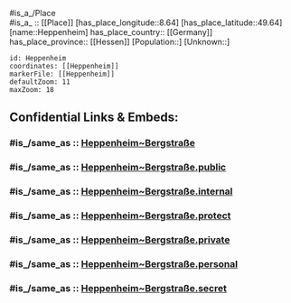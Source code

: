 ﻿---
confidential: public
isDeleted: false
location:
- 49.64
- 8.64
mapmarker: city
mapzoom:
- 7
- 12
SpocWebEntityId: 30891
tags:
- geo/City
type: City
---

#is_a_/Place  
#is_a_ :: [[Place]] 
[has_place_longitude::8.64] 
[has_place_latitude::49.64] 
[name::Heppenheim] 
has_place_country:: [[Germany]]  
has_place_province:: [[Hessen]] 
[Population::] 
[Unknown::] 


```leaflet
id: Heppenheim
coordinates: [[Heppenheim]] 
markerFile: [[Heppenheim]] 
defaultZoom: 11 
maxZoom: 18
```


## Confidential Links & Embeds: 

### #is_/same_as :: [Heppenheim~Bergstraße](/_Standards/Earth/Continent/Europe/Europe~Central/Germany/Germany~West/Hessen/counties~Hessen/Bergstraße/cities~Bergstraße/Heppenheim~Bergstraße.md) 

### #is_/same_as :: [Heppenheim~Bergstraße.public](/_public/Earth/Continent/Europe/Europe~Central/Germany/Germany~West/Hessen/counties~Hessen/Bergstraße/cities~Bergstraße/Heppenheim~Bergstraße.public.md) 

### #is_/same_as :: [Heppenheim~Bergstraße.internal](/_internal/Earth/Continent/Europe/Europe~Central/Germany/Germany~West/Hessen/counties~Hessen/Bergstraße/cities~Bergstraße/Heppenheim~Bergstraße.internal.md) 

### #is_/same_as :: [Heppenheim~Bergstraße.protect](/_protect/Earth/Continent/Europe/Europe~Central/Germany/Germany~West/Hessen/counties~Hessen/Bergstraße/cities~Bergstraße/Heppenheim~Bergstraße.protect.md) 

### #is_/same_as :: [Heppenheim~Bergstraße.private](/_private/Earth/Continent/Europe/Europe~Central/Germany/Germany~West/Hessen/counties~Hessen/Bergstraße/cities~Bergstraße/Heppenheim~Bergstraße.private.md) 

### #is_/same_as :: [Heppenheim~Bergstraße.personal](/_personal/Earth/Continent/Europe/Europe~Central/Germany/Germany~West/Hessen/counties~Hessen/Bergstraße/cities~Bergstraße/Heppenheim~Bergstraße.personal.md) 

### #is_/same_as :: [Heppenheim~Bergstraße.secret](/_secret/Earth/Continent/Europe/Europe~Central/Germany/Germany~West/Hessen/counties~Hessen/Bergstraße/cities~Bergstraße/Heppenheim~Bergstraße.secret.md)

